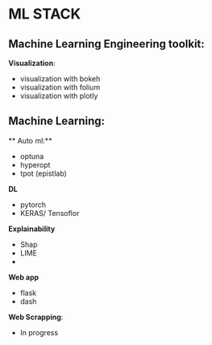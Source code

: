 # ML STACK


## Machine Learning Engineering toolkit: 

**Visualization**:
  - visualization with bokeh
  - visualization with folium
  - visualization with plotly 
  
**Machine Learning**:
- 

** Auto ml:**
- optuna 
- hyperopt
- tpot (epistlab)


**DL**
- pytorch 
- KERAS/ Tensoflor

**Explainability**
- Shap 
- LIME
-

**Web app**
- flask
- dash 


**Web Scrapping**:
- In progress

